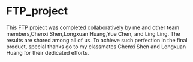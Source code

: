 # FTP_project
This FTP project was completed collaboratively by me and other team members,Chenxi Shen,Longxuan Huang,Yue Chen, and Ling Ling. The results are shared among all of us. To achieve such perfection in the final product, special thanks go to my classmates Chenxi Shen and Longxuan Huang for their dedicated efforts.
